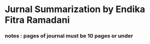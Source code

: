 <h1>Jurnal Summarization by Endika Fitra Ramadani</h1>
<h3>notes : pages of journal must be 10 pages or under</h3>
